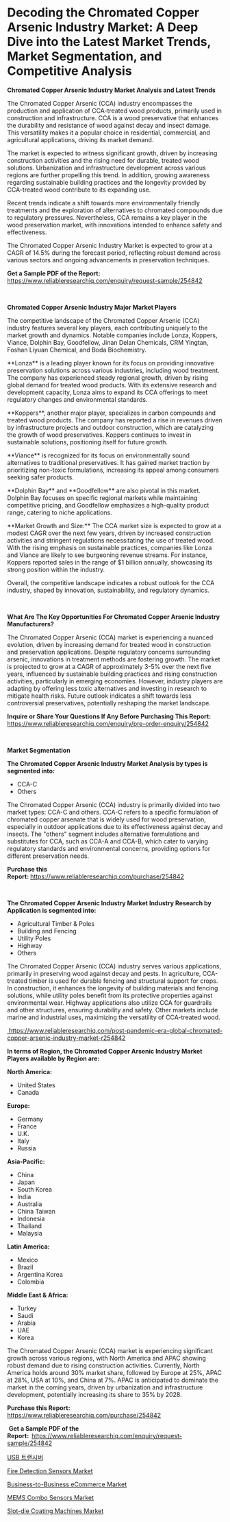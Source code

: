 <p><h1>Decoding the Chromated Copper Arsenic Industry Market: A Deep Dive into the Latest Market Trends, Market Segmentation, and Competitive Analysis</h1></p><p><strong>Chromated Copper Arsenic Industry Market Analysis and Latest Trends</strong></p>
<p><p>The Chromated Copper Arsenic (CCA) industry encompasses the production and application of CCA-treated wood products, primarily used in construction and infrastructure. CCA is a wood preservative that enhances the durability and resistance of wood against decay and insect damage. This versatility makes it a popular choice in residential, commercial, and agricultural applications, driving its market demand.</p><p>The market is expected to witness significant growth, driven by increasing construction activities and the rising need for durable, treated wood solutions. Urbanization and infrastructure development across various regions are further propelling this trend. In addition, growing awareness regarding sustainable building practices and the longevity provided by CCA-treated wood contribute to its expanding use.</p><p>Recent trends indicate a shift towards more environmentally friendly treatments and the exploration of alternatives to chromated compounds due to regulatory pressures. Nevertheless, CCA remains a key player in the wood preservation market, with innovations intended to enhance safety and effectiveness.</p><p>The Chromated Copper Arsenic Industry Market is expected to grow at a CAGR of 14.5% during the forecast period, reflecting robust demand across various sectors and ongoing advancements in preservation techniques.</p></p>
<p><strong>Get a Sample PDF of the Report:&nbsp;</strong> <a href="https://www.reliableresearchiq.com/enquiry/request-sample/254842?utm_campaign=1102&utm_medium=2&utm_source=Github&utm_content=ia&utm_term=31102024&utm_id=chromated-copper-arsenic-industry">https://www.reliableresearchiq.com/enquiry/request-sample/254842</a></p>
<p>&nbsp;</p>
<p><strong>Chromated Copper Arsenic Industry Major Market Players</strong></p>
<p><p>The competitive landscape of the Chromated Copper Arsenic (CCA) industry features several key players, each contributing uniquely to the market growth and dynamics. Notable companies include Lonza, Koppers, Viance, Dolphin Bay, Goodfellow, Jinan Delan Chemicals, CRM Yingtan, Foshan Liyuan Chemical, and Boda Biochemistry.</p><p>**Lonza** is a leading player known for its focus on providing innovative preservation solutions across various industries, including wood treatment. The company has experienced steady regional growth, driven by rising global demand for treated wood products. With its extensive research and development capacity, Lonza aims to expand its CCA offerings to meet regulatory changes and environmental standards.</p><p>**Koppers**, another major player, specializes in carbon compounds and treated wood products. The company has reported a rise in revenues driven by infrastructure projects and outdoor construction, which are catalyzing the growth of wood preservatives. Koppers continues to invest in sustainable solutions, positioning itself for future growth.</p><p>**Viance** is recognized for its focus on environmentally sound alternatives to traditional preservatives. It has gained market traction by prioritizing non-toxic formulations, increasing its appeal among consumers seeking safer products.</p><p>**Dolphin Bay** and **Goodfellow** are also pivotal in this market. Dolphin Bay focuses on specific regional markets while maintaining competitive pricing, and Goodfellow emphasizes a high-quality product range, catering to niche applications.</p><p>**Market Growth and Size:** The CCA market size is expected to grow at a modest CAGR over the next few years, driven by increased construction activities and stringent regulations necessitating the use of treated wood. With the rising emphasis on sustainable practices, companies like Lonza and Viance are likely to see burgeoning revenue streams. For instance, Koppers reported sales in the range of $1 billion annually, showcasing its strong position within the industry.</p><p>Overall, the competitive landscape indicates a robust outlook for the CCA industry, shaped by innovation, sustainability, and regulatory dynamics.</p></p>
<p>&nbsp;</p>
<p><strong>What Are The Key Opportunities For Chromated Copper Arsenic Industry Manufacturers?</strong></p>
<p><p>The Chromated Copper Arsenic (CCA) market is experiencing a nuanced evolution, driven by increasing demand for treated wood in construction and preservation applications. Despite regulatory concerns surrounding arsenic, innovations in treatment methods are fostering growth. The market is projected to grow at a CAGR of approximately 3-5% over the next five years, influenced by sustainable building practices and rising construction activities, particularly in emerging economies. However, industry players are adapting by offering less toxic alternatives and investing in research to mitigate health risks. Future outlook indicates a shift towards less controversial preservatives, potentially reshaping the market landscape.</p></p>
<p><strong>Inquire or Share Your Questions If Any Before Purchasing This Report:</strong> <a href="https://www.reliableresearchiq.com/enquiry/pre-order-enquiry/254842?utm_campaign=1102&utm_medium=2&utm_source=Github&utm_content=ia&utm_term=31102024&utm_id=chromated-copper-arsenic-industry">https://www.reliableresearchiq.com/enquiry/pre-order-enquiry/254842</a></p>
<p>&nbsp;</p>
<p><strong>Market Segmentation</strong></p>
<p><strong>The Chromated Copper Arsenic Industry Market Analysis by types is segmented into:</strong></p>
<p><ul><li>CCA-C</li><li>Others</li></ul></p>
<p><p>The Chromated Copper Arsenic (CCA) industry is primarily divided into two market types: CCA-C and others. CCA-C refers to a specific formulation of chromated copper arsenate that is widely used for wood preservation, especially in outdoor applications due to its effectiveness against decay and insects. The "others" segment includes alternative formulations and substitutes for CCA, such as CCA-A and CCA-B, which cater to varying regulatory standards and environmental concerns, providing options for different preservation needs.</p></p>
<p><strong>Purchase this Report:&nbsp;</strong><a href="https://www.reliableresearchiq.com/purchase/254842?utm_campaign=1102&utm_medium=2&utm_source=Github&utm_content=ia&utm_term=31102024&utm_id=chromated-copper-arsenic-industry">https://www.reliableresearchiq.com/purchase/254842</a></p>
<p>&nbsp;</p>
<p><strong>The Chromated Copper Arsenic Industry Market Industry Research by Application is segmented into:</strong></p>
<p><ul><li>Agricultural Timber & Poles</li><li>Building and Fencing</li><li>Utility Poles</li><li>Highway</li><li>Others</li></ul></p>
<p><p>The Chromated Copper Arsenic (CCA) industry serves various applications, primarily in preserving wood against decay and pests. In agriculture, CCA-treated timber is used for durable fencing and structural support for crops. In construction, it enhances the longevity of building materials and fencing solutions, while utility poles benefit from its protective properties against environmental wear. Highway applications also utilize CCA for guardrails and other structures, ensuring durability and safety. Other markets include marine and industrial uses, maximizing the versatility of CCA-treated wood.</p></p>
<p><a href="https://www.reliableresearchiq.com/post-pandemic-era-global-chromated-copper-arsenic-industry-market-r254842?utm_campaign=1102&utm_medium=2&utm_source=Github&utm_content=ia&utm_term=31102024&utm_id=chromated-copper-arsenic-industry">&nbsp;https://www.reliableresearchiq.com/post-pandemic-era-global-chromated-copper-arsenic-industry-market-r254842</a></p>
<p><strong>In terms of Region, the Chromated Copper Arsenic Industry Market Players available by Region are:</strong></p>
<p>
    <p> <strong> North America: </strong>
        <ul>
            <li>United States</li>
            <li>Canada</li>
        </ul>
        </p> 
    <p> <strong> Europe: </strong>
        <ul>
            <li>Germany</li>
            <li>France</li>
            <li>U.K.</li>
            <li>Italy</li>
            <li>Russia</li>
        </ul>
        </p> 
    <p> <strong> Asia-Pacific: </strong>
        <ul>
            <li>China</li>
            <li>Japan</li>
            <li>South Korea</li>
            <li>India</li>
            <li>Australia</li>
            <li>China Taiwan</li>
            <li>Indonesia</li>
            <li>Thailand</li>
            <li>Malaysia</li>
        </ul>
        </p> 
    <p> <strong> Latin America: </strong>
        <ul>
            <li>Mexico</li>
            <li>Brazil</li>
            <li>Argentina Korea</li>
            <li>Colombia</li>
        </ul>
        </p> 
    <p> <strong> Middle East & Africa: </strong>
        <ul>
            <li>Turkey</li>
            <li>Saudi</li>
            <li>Arabia</li>
            <li>UAE</li>
            <li>Korea</li>
        </ul>
    </p>
    </p>
<p><p>The Chromated Copper Arsenic (CCA) market is experiencing significant growth across various regions, with North America and APAC showing robust demand due to rising construction activities. Currently, North America holds around 30% market share, followed by Europe at 25%, APAC at 28%, USA at 10%, and China at 7%. APAC is anticipated to dominate the market in the coming years, driven by urbanization and infrastructure development, potentially increasing its share to 35% by 2028.</p></p>
<p><strong>Purchase this Report: </strong><a href="https://www.reliableresearchiq.com/purchase/254842?utm_campaign=1102&utm_medium=2&utm_source=Github&utm_content=ia&utm_term=31102024&utm_id=chromated-copper-arsenic-industry">https://www.reliableresearchiq.com/purchase/254842</a></p>
<p>&nbsp;<strong>Get a Sample PDF of the Report:&nbsp;&nbsp;</strong><a href="https://www.reliableresearchiq.com/enquiry/request-sample/254842?utm_campaign=1102&utm_medium=2&utm_source=Github&utm_content=ia&utm_term=31102024&utm_id=chromated-copper-arsenic-industry">https://www.reliableresearchiq.com/enquiry/request-sample/254842</a></p>
<p><strong></strong></p>
<p><p><a href="https://github.com/laholand/Market-Research-Report-List-6/blob/main/227977521489.md?utm_campaign=1102&utm_medium=2&utm_source=Github&utm_content=ia&utm_term=31102024&utm_id=chromated-copper-arsenic-industry">USB 트랜시버</a></p><p><a href="https://www.linkedin.com/pulse/investing-fire-detection-sensors-market-trends-leading-products-0do5e?utm_campaign=1102&utm_medium=2&utm_source=Github&utm_content=ia&utm_term=31102024&utm_id=chromated-copper-arsenic-industry">Fire Detection Sensors Market</a></p><p><a href="https://github.com/hegwervaemeruk/Market-Research-Report-List-1/blob/main/business-to-business-ecommerce-market.md?utm_campaign=1102&utm_medium=2&utm_source=Github&utm_content=ia&utm_term=31102024&utm_id=chromated-copper-arsenic-industry">Business-to-Business eCommerce Market</a></p><p><a href="https://www.linkedin.com/pulse/booming-mems-combo-sensors-market-sector-analysis-growth-ub2ue?utm_campaign=1102&utm_medium=2&utm_source=Github&utm_content=ia&utm_term=31102024&utm_id=chromated-copper-arsenic-industry">MEMS Combo Sensors Market</a></p><p><a href="https://issuu.com/reportprime-2/docs/slot-die-coating-machines-market-si_82acd3d22e1d59?utm_campaign=1102&utm_medium=2&utm_source=Github&utm_content=ia&utm_term=31102024&utm_id=chromated-copper-arsenic-industry">Slot-die Coating Machines Market</a></p></p>